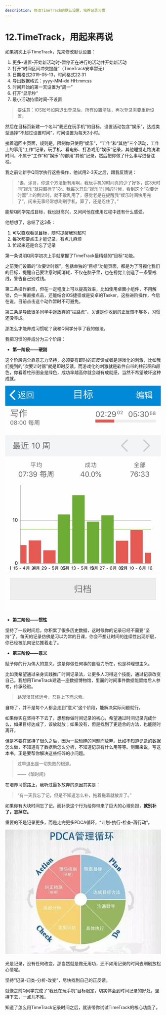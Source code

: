 ```yaml
---
description: 修改TimeTrack的默认设置，培养记录习惯
---
```


# 12.TimeTrack，用起来再说

如果初次上手TimeTrack，先来修改默认设置：

1. 更多-设置-开始新活动时-暂停正在进行的活动并开始新活动
2. 打开“时间区间冲突提醒”（TimeTrack安卓暂无）
3. 日期格式2019-05-13，时间格式22:31
4. 导出数据格式：yyyy-MM-dd HH:mm:ss
5. 时间开始的第一天设置为“周一”
6. 打开“显示秒”
7. 最小活动持续时间-不设置

> 要注意：iOS账号如果退出登录后，所有设置清除，再次登录需要重新设置。

然后在目标页新建一个名叫“我还在玩手机”的目标，设置活动包含“娱乐”，达成类型选择“不超过设置时间”，时间设置为每天2小时。

接着退回主页面，规则是，限制你只使用“娱乐”，“工作”和“其他”三个活动，工作上的事用“工作”记录，玩手机、看电影、打游戏用“娱乐”记录，其他睡觉走路洗漱时间，不属于“工作”和“娱乐”的都用“其他”记录，然后把你做了什么事写进备注栏。

我之前让新手Q同学执行这些操作，他试用2-3天之后，跟我反馈说：

> “诶，涂哥，你这个方法挺有用啊，我玩手机的时间真的少了好多，这3天时间“娱乐”就只超标了1次。我每次开启“娱乐”时间的时候，看到这个“次要计时器”上的倒计时，就不敢乱用了，感觉老是在提醒我“娱乐时间快用完了”，闲来无事经常想刷刷手机，算了，还是忍住了。”

能帮Q同学完成目标，我也挺高兴，又问问他在使用过程中还有什么感受。

他想想了，总结了这3条：

1. 可以直观看见目标，随时提醒我别超时
2. 每次都要点击才能记录，有点儿麻烦
3. 忙起来还是会忘了记录

第一条说明Q同学初次上手就掌握了TimeTrack最精髓的“目标”功能。

之前我们设置的“次要计时器”，包括单独的“目标”功能页面，都是为了可视化我们的目标，提醒自己要注意时间消耗，不仅在脑子里，也在视觉上创造了一条警戒线，警告自己别过线。

第二条操作麻烦，但在一定程度上可以提高效率，比如使用桌面小组件，不用解锁，负一屏直接点击，还能结合iOS捷径或是安卓的Tasker，这些进阶操作，今后在说，目前点击这个动作暂时不可避免。

第三条是导致很多同学中途放弃的“拦路虎”，关键是你收到的正反馈不够多，习惯还没养成。

那怎么才能养成习惯呢？我和Q同学分享了我的做法。

我把习惯的养成分为三个阶段：

* **第一阶段——硬刚**

这个阶段完全靠意志力坚持，必须要有即时的正反馈或者是游戏化的刺激，比如我们提到的“次要计时器”就是即时反馈，而游戏化的刺激就是软件自带的柱形图和颜色，你看着柱形图全是绿色，成功率越高你就会越有成就感，当然不希望破坏这种成就。

![&#x76EE;&#x6807;&#x5B8C;&#x6210;&#x5EA6;&#x67F1;&#x5F62;&#x56FE;](../.gitbook/assets/image-2.jpg)

* **第二阶段——惯性**

坚持了一段时间后，你积累了很多历史数据，这时候你的记录已经不需要“坚持”了，每天的记录仿佛是习以为常的日课，你会不想让时间的连续性出现断层，你已经被肌肉记忆推着走了。

* **第三阶段——意义**

赋予你的行为伟大的意义，这是你做任何事的自驱力所在，也是种理想主义。

比如我希望通过亲身实践推广时间记录法，让更多人习得这个技能，通过记录改变自己。我想用TimeTrack建造一座数据博物馆，里面的时间事件数据能留给后人参考，传承经验。

> 路漫漫其修远兮，吾将上下而求索。

自嗨了，并不是每个人都会走到“意义”这个阶段，能解决实际问题就行。

如果你实在坚持不下去了，想想你做时间记录的初心，希望通过时间记录完成什么，如果目标达成了，该放就放；如果没有，但是找到了更适合的方法，也能随时离开。

但是不要在坚持了很久之后，因为一些琐碎的问题而放弃。比如不知道记录的数据怎么做，不知道有了数据后怎么分析，不知道记录有什么用等等。侧面来说，写这本书，正是要帮你解决这些细碎的小问题。

> 过早退出是一切失败的根源。
>
> ——《暗时间》

在培养习惯路上，我听过最多放弃的原因其实是：

> “有一天我忘了记，但是不知道怎么补，拖着拖着就放弃了。”

如果你有大块时间忘了记，而补录这个行为给你带来了巨大的心理负担，**就别补了，忘掉它。**

重要的不是记录更多，而是走完更多PDCA循环，“计划-执行-检查-再行动”。

![PDCA&#x5FAA;&#x73AF;](../.gitbook/assets/image-2%20%282%29.jpg)

光是记录，没有任何改变，那当然就是做无用功，还不如用记录的时间去刷剧放松心情呢。

坚持“记录-归类-分析-改变”，尽快找到自己的正反馈。

就像之前Q同学完成了“我还在玩手机”目标限定，切实体会到时间记录的好处，坚持下去，一点儿不难。

知道了怎么用TimeTrack记录时间之后，就该带你试试TimeTrack的核心功能了。

